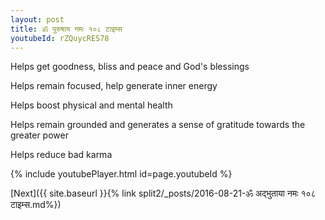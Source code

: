 ```yaml
---
layout: post
title: ॐ पुरुषाय नमः १०८ टाइम्स
youtubeId: rZQuycRES78
---
```

 
 
Helps get goodness, bliss and peace and God's blessings
 
Helps remain focused, help generate inner energy 
 
Helps boost physical and mental health 
 
Helps remain grounded and generates a sense of gratitude towards the greater power 
 
Helps reduce bad karma
 
 
 
 


{% include youtubePlayer.html id=page.youtubeId %}
 
[Next]({{ site.baseurl }}{% link  split2/_posts/2016-08-21-ॐ अद्भुताया नमः १०८ टाइम्स.md%})
 
